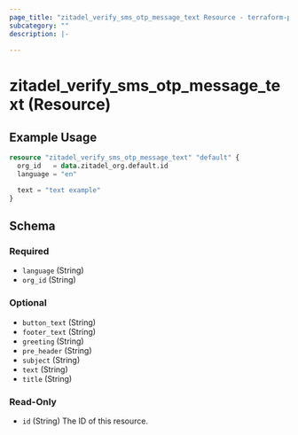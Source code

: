 ```yaml
---
page_title: "zitadel_verify_sms_otp_message_text Resource - terraform-provider-zitadel"
subcategory: ""
description: |-
  
---
```


# zitadel_verify_sms_otp_message_text (Resource)



## Example Usage

```terraform
resource "zitadel_verify_sms_otp_message_text" "default" {
  org_id   = data.zitadel_org.default.id
  language = "en"

  text = "text example"
}
```

<!-- schema generated by tfplugindocs -->
## Schema

### Required

- `language` (String)
- `org_id` (String)

### Optional

- `button_text` (String)
- `footer_text` (String)
- `greeting` (String)
- `pre_header` (String)
- `subject` (String)
- `text` (String)
- `title` (String)

### Read-Only

- `id` (String) The ID of this resource.
